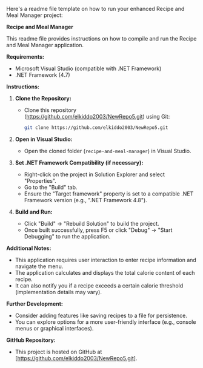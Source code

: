 Here's a readme file template on how to run your enhanced Recipe and Meal Manager project:

**Recipe and Meal Manager**

This readme file provides instructions on how to compile and run the Recipe and Meal Manager application.

**Requirements:**

* Microsoft Visual Studio (compatible with .NET Framework)
* .NET Framework (4.7)

**Instructions:**

1. **Clone the Repository:**
   - Clone this repository (https://github.com/elkiddo2003/NewRepo5.git) using Git:

     ```bash
     git clone https://github.com/elkiddo2003/NewRepo5.git
     ```

2. **Open in Visual Studio:**
   - Open the cloned folder (`recipe-and-meal-manager`) in Visual Studio.

3. **Set .NET Framework Compatibility (if necessary):**
   - Right-click on the project in Solution Explorer and select "Properties".
   - Go to the "Build" tab.
   - Ensure the "Target framework" property is set to a compatible .NET Framework version (e.g., ".NET Framework 4.8").

4. **Build and Run:**
   - Click "Build" -> "Rebuild Solution" to build the project.
   - Once built successfully, press F5 or click "Debug" -> "Start Debugging" to run the application.

**Additional Notes:**

* This application requires user interaction to enter recipe information and navigate the menu.
* The application calculates and displays the total calorie content of each recipe.
* It can also notify you if a recipe exceeds a certain calorie threshold (implementation details may vary).

**Further Development:**

* Consider adding features like saving recipes to a file for persistence.
* You can explore options for a more user-friendly interface (e.g., console menus or graphical interfaces).

**GitHub Repository:**

* This project is hosted on GitHub at [https://github.com/elkiddo2003/NewRepo5.git].






